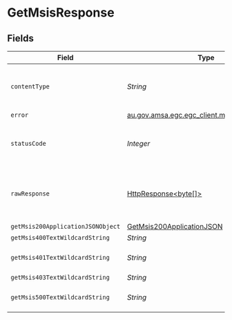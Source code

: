 # GetMsisResponse


## Fields

| Field                                                                                                                    | Type                                                                                                                     | Required                                                                                                                 | Description                                                                                                              |
| ------------------------------------------------------------------------------------------------------------------------ | ------------------------------------------------------------------------------------------------------------------------ | ------------------------------------------------------------------------------------------------------------------------ | ------------------------------------------------------------------------------------------------------------------------ |
| `contentType`                                                                                                            | *String*                                                                                                                 | :heavy_check_mark:                                                                                                       | HTTP response content type for this operation                                                                            |
| `error`                                                                                                                  | [au.gov.amsa.egc.egc_client.models.shared.Error](../../models/shared/Error.md)                                           | :heavy_minus_sign:                                                                                                       | Bad request                                                                                                              |
| `statusCode`                                                                                                             | *Integer*                                                                                                                | :heavy_check_mark:                                                                                                       | HTTP response status code for this operation                                                                             |
| `rawResponse`                                                                                                            | [HttpResponse<byte[]>](https://docs.oracle.com/en/java/javase/11/docs/api/java.net.http/java/net/http/HttpResponse.html) | :heavy_minus_sign:                                                                                                       | Raw HTTP response; suitable for custom response parsing                                                                  |
| `getMsis200ApplicationJSONObject`                                                                                        | [GetMsis200ApplicationJSON](../../models/operations/GetMsis200ApplicationJSON.md)                                        | :heavy_minus_sign:                                                                                                       | OK                                                                                                                       |
| `getMsis400TextWildcardString`                                                                                           | *String*                                                                                                                 | :heavy_minus_sign:                                                                                                       | Bad request                                                                                                              |
| `getMsis401TextWildcardString`                                                                                           | *String*                                                                                                                 | :heavy_minus_sign:                                                                                                       | Unauthorized (must authenticate)                                                                                         |
| `getMsis403TextWildcardString`                                                                                           | *String*                                                                                                                 | :heavy_minus_sign:                                                                                                       | Not allowed                                                                                                              |
| `getMsis500TextWildcardString`                                                                                           | *String*                                                                                                                 | :heavy_minus_sign:                                                                                                       | Unexpected error on the server                                                                                           |